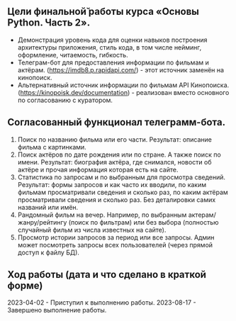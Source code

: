 ## Цели финальной̆ работы курса «Основы Python. Часть 2».
- Демонстрация уровень кода для оценки навыков построения архитектуры 
приложения, стиль кода, в том числе нейминг, оформление, читаемость, 
гибкость.
- Телеграм-бот для предоставления информации по фильмам и актёрам.
(https://imdb8.p.rapidapi.com/) - этот источник заменён на кинопоиск.
- Альтернативный источник информации по фильмам API Кинопоиска. 
(https://kinopoisk.dev/documentation) - реализован вместо основного по 
согласованию с куратором.

## Согласованный функционал телеграмм-бота.
1) Поиск по названию фильма или его части. Результат: описание фильма с 
картинками.
2) Поиск актёров по дате рождения или по стране. А также поиск по имени. 
Результат: биография актёра, где снимался, новости об актёре и прочая 
информация которая есть на сайте. 
3) Статистика по запросам и по выбранным для просмотра сведений. Результат:
формы запросов и как часто их вводили, по каким фильмам просматривали 
сведения и сколько раз, по каким актёрам просматривали сведения и сколько 
раз. Без деталировки самих названий или имён.
4) Рандомный фильм на вечер. Например, по выбранным актерам/жанру/рейтингу
(поиск по фильтрам) или без выбора (полностью случайный фильм из числа 
известных на сайте).
5) Просмотр истории запросов за период или все запросы. Админ может 
посмотреть запросы всех пользователей (через прямой доступ к файлу БД).

## Ход работы (дата и что сделано в краткой форме)
2023-04-02 - Приступил к выполнению работы.
2023-08-17 - Завершено выполнение работы.
